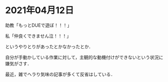 # 2021年04月12日 


助教「もっとDUEで遊ぼ！！！」


私「仲良くできません泣！！！」


というやりとりがあったとかなかったとか．


自分が手動かしている作業に対して，主観的な動機付けができないという状況に嫌気がさす．



最近，雑でヘラり気味の記事が多くて反省はしている．


